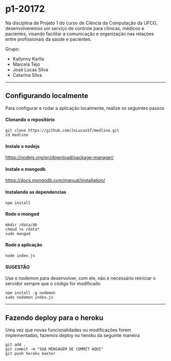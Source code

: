 # p1-20172

Na disciplina de Projeto 1 do curso de Ciência da Computação da UFCG, desenvolveremos um serviço de controle para clínicas, médicos e pacientes, visando facilitar a comunicação e organização nas relações entre profissionais da saúde e pacientes.

Grupo:
- Kallynny Karlla
- Marcela Tejo
- José Lucas Silva
- Catarina Silva

---

## Configurando localmente

Para configurar e rodar a aplicação localmente, realize os seguintes passos

#### Clonando o repositório
```
git clone https://github.com/JsLucasSf/medline.git
cd medline
```

#### Instale o nodejs
https://nodejs.org/en/download/package-manager/

#### Instale o mongodb
https://docs.mongodb.com/manual/installation/

#### Instalando as dependencias
```
npm install
```

#### Rode o mongod
```
mkdir /data/db
chmod +x /data*
sudo mongod
```

#### Rode a aplicação
```
node index.js
```

#### SUGESTÃO
Use o nodemon para desenvolver, com ele, não é necessário reiniciar o servidor sempre que o código for modificado

```
npm install -g nodemon
sudo nodemon index.js
```

---

## Fazendo deploy para o heroku

Uma vez que novas funcionalidades ou modificações forem implementadas, fazemos deploy no heroku da seguinte maneira

```
git add .
git commit -m "SUA MENSAGEM DE COMMIT AQUI"
git push heroku master
```
